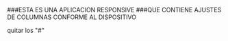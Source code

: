 ###ESTA ES UNA APLICACION RESPONSIVE
###QUE CONTIENE AJUSTES DE COLUMNAS CONFORME AL DISPOSITIVO

quitar los "#"